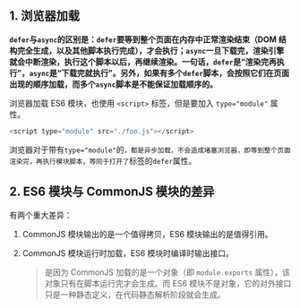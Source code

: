 ## 1. 浏览器加载

**`defer`与`async`的区别是：`defer`要等到整个页面在内存中正常渲染结束（DOM 结构完全生成，以及其他脚本执行完成），才会执行；`async`一旦下载完，渲染引擎就会中断渲染，执行这个脚本以后，再继续渲染。一句话，`defer`是“渲染完再执行”，`async`是“下载完就执行”。另外，如果有多个`defer`脚本，会按照它们在页面出现的顺序加载，而多个`async`脚本是不能保证加载顺序的。**

浏览器加载 ES6 模块，也使用 `<script>` 标签，但是要加入 `type="module"` 属性。

```javascript
<script type="module" src="./foo.js"></script>
```

浏览器对于带有`type="module"`的``，都是异步加载，不会造成堵塞浏览器，即等到整个页面渲染完，再执行模块脚本，等同于打开了``标签的`defer`属性。



## 2. ES6 模块与 CommonJS 模块的差异

有两个重大差异：

1. CommonJS 模块输出的是一个值得拷贝，ES6 模块输出的是值得引用。

2. CommonJS 模块运行时加载，ES6 模块时编译时输出接口。

   > 是因为 CommonJS 加载的是一个对象（即 `module.exports` 属性），该对象只有在脚本运行完才会生成。而 ES6 模块不是对象，它的对外接口只是一种静态定义，在代码静态解析阶段就会生成。

